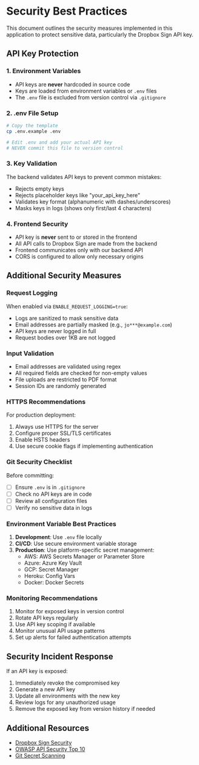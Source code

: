 # Security Best Practices

This document outlines the security measures implemented in this application to protect sensitive data, particularly the Dropbox Sign API key.

## API Key Protection

### 1. Environment Variables
- API keys are **never** hardcoded in source code
- Keys are loaded from environment variables or `.env` files
- The `.env` file is excluded from version control via `.gitignore`

### 2. .env File Setup
```bash
# Copy the template
cp .env.example .env

# Edit .env and add your actual API key
# NEVER commit this file to version control
```

### 3. Key Validation
The backend validates API keys to prevent common mistakes:
- Rejects empty keys
- Rejects placeholder keys like "your_api_key_here"
- Validates key format (alphanumeric with dashes/underscores)
- Masks keys in logs (shows only first/last 4 characters)

### 4. Frontend Security
- API key is **never** sent to or stored in the frontend
- All API calls to Dropbox Sign are made from the backend
- Frontend communicates only with our backend API
- CORS is configured to allow only necessary origins

## Additional Security Measures

### Request Logging
When enabled via `ENABLE_REQUEST_LOGGING=true`:
- Logs are sanitized to mask sensitive data
- Email addresses are partially masked (e.g., `jo***@example.com`)
- API keys are never logged in full
- Request bodies over 1KB are not logged

### Input Validation
- Email addresses are validated using regex
- All required fields are checked for non-empty values
- File uploads are restricted to PDF format
- Session IDs are randomly generated

### HTTPS Recommendations
For production deployment:
1. Always use HTTPS for the server
2. Configure proper SSL/TLS certificates
3. Enable HSTS headers
4. Use secure cookie flags if implementing authentication

### Git Security Checklist
Before committing:
- [ ] Ensure `.env` is in `.gitignore`
- [ ] Check no API keys are in code
- [ ] Review all configuration files
- [ ] Verify no sensitive data in logs

### Environment Variable Best Practices
1. **Development**: Use `.env` file locally
2. **CI/CD**: Use secure environment variable storage
3. **Production**: Use platform-specific secret management:
   - AWS: AWS Secrets Manager or Parameter Store
   - Azure: Azure Key Vault
   - GCP: Secret Manager
   - Heroku: Config Vars
   - Docker: Docker Secrets

### Monitoring Recommendations
1. Monitor for exposed keys in version control
2. Rotate API keys regularly
3. Use API key scoping if available
4. Monitor unusual API usage patterns
5. Set up alerts for failed authentication attempts

## Security Incident Response
If an API key is exposed:
1. Immediately revoke the compromised key
2. Generate a new API key
3. Update all environments with the new key
4. Review logs for any unauthorized usage
5. Remove the exposed key from version history if needed

## Additional Resources
- [Dropbox Sign Security](https://www.hellosign.com/security)
- [OWASP API Security Top 10](https://owasp.org/www-project-api-security/)
- [Git Secret Scanning](https://docs.github.com/en/code-security/secret-scanning)